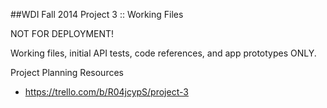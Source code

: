 ##WDI Fall 2014 Project 3 :: Working Files

NOT FOR DEPLOYMENT!

Working files, initial API tests, code references, and app prototypes ONLY.

Project Planning Resources
* https://trello.com/b/R04jcypS/project-3
